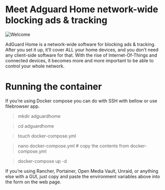 # Meet Adguard Home network-wide blocking ads & tracking

![Welcome](https://www.myhome.zone/wp-content/uploads/2021/05/Beitragsbild_AdguardHome.png)

AdGuard Home is a network-wide software for blocking ads & tracking. After you set it up,
it’ll cover ALL your home devices, and you don’t need any client-side software for that. 
With the rise of Internet-Of-Things and connected devices, 
it becomes more and more important to be able to control your whole network.

# Running the container

If you’re using Docker compose you can do with SSH with bellow or use filebrowser app.

> mkdir adguardhome

> cd adguardhome

> touch docker-compose.yml

> nano docker-compose.yml # copy the contents from docker-compose.yml

> docker-compose up -d

If you’re using Rancher, Portainer, Open Media Vault, Unraid, or anything else with a GUI, just copy and paste the environment variables above into the form on the web page.

